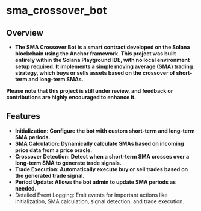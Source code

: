 # sma_crossover_bot

## Overview

- **The SMA Crossover Bot is a smart contract developed on the Solana blockchain using the Anchor framework. This project was built entirely within the Solana Playground IDE, with no local environment setup required. It implements a simple moving average (SMA) trading strategy, which buys or sells assets based on the crossover of short-term and long-term SMAs.**

**Please note that this project is still under review, and feedback or contributions are highly encouraged to enhance it.**

## Features
- **Initialization: Configure the bot with custom short-term and long-term SMA periods.**
- **SMA Calculation: Dynamically calculate SMAs based on incoming price data from a price oracle.**
- **Crossover Detection: Detect when a short-term SMA crosses over a long-term SMA to generate trade signals.**
- **Trade Execution: Automatically execute buy or sell trades based on the generated trade signal.**
- **Period Update: Allows the bot admin to update SMA periods as needed.**
- Detailed Event Logging: Emit events for important actions like initialization, SMA calculation, signal detection, and trade execution.
